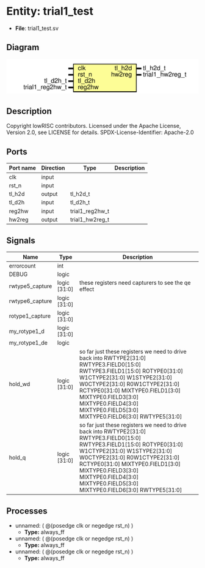 # Entity: trial1_test

- **File**: trial1_test.sv
## Diagram

![Diagram](trial1_test.svg "Diagram")
## Description

 Copyright lowRISC contributors.
 Licensed under the Apache License, Version 2.0, see LICENSE for details.
 SPDX-License-Identifier: Apache-2.0

## Ports

| Port name | Direction | Type            | Description |
| --------- | --------- | --------------- | ----------- |
| clk       | input     |                 |             |
| rst_n     | input     |                 |             |
| tl_h2d    | output    | tl_h2d_t        |             |
| tl_d2h    | input     | tl_d2h_t        |             |
| reg2hw    | input     | trial1_reg2hw_t |             |
| hw2reg    | output    | trial1_hw2reg_t |             |
## Signals

| Name            | Type         | Description                                                                                                                                                                                                                                                                                                                                      |
| --------------- | ------------ | ------------------------------------------------------------------------------------------------------------------------------------------------------------------------------------------------------------------------------------------------------------------------------------------------------------------------------------------------ |
| errorcount      | int          |                                                                                                                                                                                                                                                                                                                                                  |
| DEBUG           | logic        |                                                                                                                                                                                                                                                                                                                                                  |
| rwtype5_capture | logic [31:0] |  these registers need capturers to see the qe effect                                                                                                                                                                                                                                                                                             |
| rwtype6_capture | logic [31:0] |                                                                                                                                                                                                                                                                                                                                                  |
| rotype1_capture | logic [31:0] |                                                                                                                                                                                                                                                                                                                                                  |
| my_rotype1_d    | logic [31:0] |                                                                                                                                                                                                                                                                                                                                                  |
| my_rotype1_de   | logic        |                                                                                                                                                                                                                                                                                                                                                  |
| hold_wd         | logic [31:0] |  so far just these registers we need to drive back into  RWTYPE2[31:0]  RWTYPE3.FIELD0[15:0]  RWTYPE3.FIELD1[15:0]  ROTYPE0[31:0]  W1CTYPE2[31:0]  W1STYPE2[31:0]  W0CTYPE2[31:0]  R0W1CTYPE2[31:0]  RCTYPE0[31:0]  MIXTYPE0.FIELD1[3:0]  MIXTYPE0.FIELD3[3:0]  MIXTYPE0.FIELD4[3:0]  MIXTYPE0.FIELD5[3:0]  MIXTYPE0.FIELD6[3:0]  RWTYPE5[31:0]  |
| hold_q          | logic [31:0] |  so far just these registers we need to drive back into  RWTYPE2[31:0]  RWTYPE3.FIELD0[15:0]  RWTYPE3.FIELD1[15:0]  ROTYPE0[31:0]  W1CTYPE2[31:0]  W1STYPE2[31:0]  W0CTYPE2[31:0]  R0W1CTYPE2[31:0]  RCTYPE0[31:0]  MIXTYPE0.FIELD1[3:0]  MIXTYPE0.FIELD3[3:0]  MIXTYPE0.FIELD4[3:0]  MIXTYPE0.FIELD5[3:0]  MIXTYPE0.FIELD6[3:0]  RWTYPE5[31:0]  |
## Processes
- unnamed: ( @(posedge clk or negedge rst_n) )
  - **Type:** always_ff
- unnamed: ( @(posedge clk or negedge rst_n) )
  - **Type:** always_ff
- unnamed: ( @(posedge clk or negedge rst_n) )
  - **Type:** always_ff
